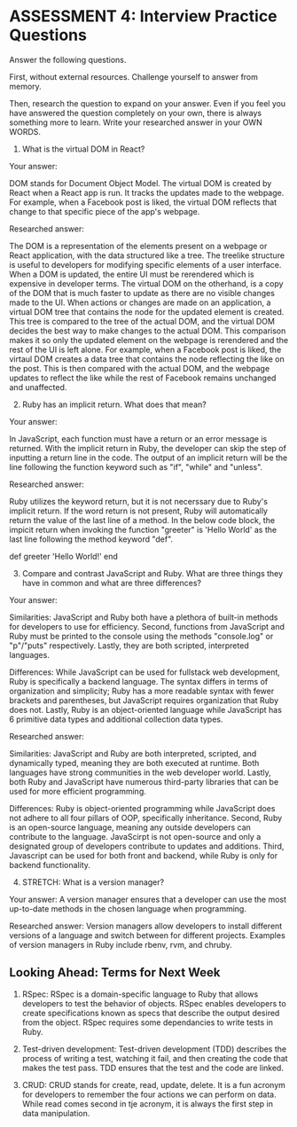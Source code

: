 # ASSESSMENT 4: Interview Practice Questions

Answer the following questions.

First, without external resources. Challenge yourself to answer from memory.

Then, research the question to expand on your answer. Even if you feel you have answered the question completely on your own, there is always something more to learn. Write your researched answer in your OWN WORDS.

1. What is the virtual DOM in React?

Your answer: 

DOM stands for Document Object Model. The virtual DOM is created by React when a React app is run. It tracks the updates made to the webpage. For example, when a Facebook post is liked, the virtual DOM reflects that change to that specific piece of the app's webpage. 

Researched answer:

The DOM is a representation of the elements present on a webpage or React application, with the data structured like a tree. The treelike structure is useful to developers for modifying specific elements of a user interface. When a DOM is updated, the entire UI must be rerendered which is expensive in developer terms. The virtual DOM on the otherhand, is a copy of the DOM that is much faster to update as there are no visible changes made to the UI. When actions or changes are made on an application, a virtual DOM tree that contains the node for the updated element is created. This tree is compared to the tree of the actual DOM, and the virtual DOM decides the best way to make changes to the actual DOM. This comparison makes it so only the updated element on the webpage is rerendered and the rest of the UI is left alone. For example, when a Facebook post is liked, the virtaul DOM creates a data tree that contains the node reflecting the like on the post. This is then compared with the actual DOM, and the webpage updates to reflect the like while the rest of Facebook remains unchanged and unaffected. 

2. Ruby has an implicit return. What does that mean?

Your answer:

In JavaScript, each function must have a return or an error message is returned. With the implicit return in Ruby, the developer can skip the step of inputting a return line in the code. The output of an implicit return will be the line following the function keyword such as "if", "while" and "unless". 

Researched answer:

Ruby utilizes the keyword return, but it is not necerssary due to Ruby's implicit return. If the word return is not present, Ruby will automatically return the value of the last line of a method. In the below code block, the impicit return when invoking the function "greeter" is 'Hello World' as the last line following the method keyword "def". 

def greeter
  'Hello World!'
end


3. Compare and contrast JavaScript and Ruby. What are three things they have in common and what are three differences?

Your answer:

Similarities: JavaScript and Ruby both have a plethora of built-in methods for developers to use for efficiency. Second, functions from JavaScript and Ruby must be printed to the console using the methods "console.log" or "p"/"puts" respectively. Lastly, they are both scripted, interpreted languages. 

Differences: While JavaScript can be used for fullstack web development, Ruby is specifically a backend language. The syntax differs in terms of organization and simplicity; Ruby has a more readable syntax with fewer brackets and parentheses, but JavaScript requires organization that Ruby does not. Lastly, Ruby is an object-oriented language while JavaScript has 6 primitive data types and additional collection data types.

Researched answer:

Similarities: JavaScript and Ruby are both interpreted, scripted, and dynamically typed, meaning they are both executed at runtime. Both languages have strong communities in the web developer world. Lastly, both Ruby and JavaScript have numerous third-party libraries that can be used for more efficient programming. 

Differences: Ruby is object-oriented programming while JavaScript does not adhere to all four pillars of OOP, specifically inheritance. Second, Ruby is an open-source language, meaning any outside developers can contribute to the language. JavaScirpt is not open-source and only a designated group of developers contribute to updates and additions. Third, Javascript can be used for both front and backend, while Ruby is only for backend functionality. 

4. STRETCH: What is a version manager?

Your answer: A version manager ensures that a developer can use the most up-to-date methods in the chosen language when programming. 

Researched answer: Version managers allow developers to install different versions of a language and switch between for different projects. Examples of version managers in Ruby include rbenv, rvm, and chruby. 

## Looking Ahead: Terms for Next Week

1. RSpec: RSpec is a domain-specific language to Ruby that allows developers to test the behavior of objects. RSpec enables developers to create specifications known as specs that describe the output desired from the object. RSpec requires some dependancies  to write tests in Ruby.

2. Test-driven development: Test-driven development (TDD) describes the process of writing a test, watching it fail, and then creating the code that makes the test pass. TDD ensures that the test and the code are linked. 

3. CRUD: CRUD stands for create, read, update, delete. It is a fun acronym for developers to remember the four actions we can perform on data. While read comes second in tje acronym, it is always the first step in data manipulation. 
